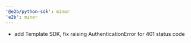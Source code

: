 ```yaml
---
'@e2b/python-sdk': minor
'e2b': minor
---
```


- add Template SDK, fix raising AuthenticationError for 401 status code
